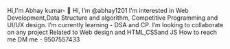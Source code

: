 Hi,I'm Abhay kumar- 👋 Hi, I’m @abhay1201
I’m interested in Web Development,Data Structure and algorithm, Competitive Programming and UI/UX design.
I’m currently learning - DSA and CP.
 I’m looking to collaborate on any project Related to Web design and HTML,CSSand JS
How to reach me DM me - 9507557433


<!---
abhay1201/abhay1201 is a ✨ special ✨ repository because its `README.md` (this file) appears on your GitHub profile.
You can click the Preview link to take a look at your changes.
--->
